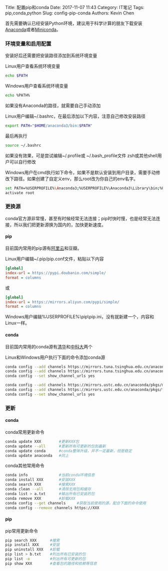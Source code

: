 Title: 配置pip和conda
Date: 2017-11-07 11:43
Category: IT笔记
Tags: pip,conda,python
Slug: config-pip-conda
Authors: Kevin Chen

首先需要确认已经安装Python环境，建议用于科学计算的朋友下载安装[Anaconda](https://www.anaconda.com/download/)或者[Miniconda](https://conda.io/miniconda.html)。

### 环境变量和启用配置
安装好后还需要把安装路径添加到系统环境变量

Linux用户查看系统环境变量
```bash
echo $PATH
```
Windows用户查看系统环境变量
```bash
echo %PATH%
```
如果没有Anaconda的路径，就需要自己手动添加



Linux用户编辑~/.bashrc，在最后添加以下内容，注意自己修改安装路径
```bash
export PATH="$HOME/anaconda3/bin:$PATH"
```
最后再执行
```bash
source ~/.bashrc
```
如果没有效果，可是尝试编辑~/.profile或 ~/.bash_profile文件
zsh或其他shell用户可以自行修改

Windows用户在cmd执行如下命令，如果不是默认安装到用户目录，需要手动修改下路径。如果创建了自定义env，那么root改为你自己的env名字。
```bash
set PATH=%USERPROFILE%\Anaconda3;%USERPROFILE%\Anaconda3\Library\bin;%USERPROFILE%\Anaconda3\Scripts;%PATH%
activate root
```
### 更换源
conda官方源非常慢，甚至有时候经常无法连接；pip时快时慢，也是经常无法连接，所以我们把更新源换为国内的，加快更新速度。

#### **pip**

目前国内常用的pip源有[阿里云](http://mirrors.aliyun.com/help/pypi)和豆瓣。

Linux用户编辑~/.pip/pip.conf文件，粘贴以下内容
```ini
[global]
index-url = https://pypi.doubanio.com/simple/
format = columns
```
或
```ini
[global]
index-url = https://mirrors.aliyun.com/pypi/simple/
format = columns
```

Windows用户编辑%USERPROFILE%\pip\pip.ini，没有就新建一个，内容和Linux一样。

#### **conda**

目前国内常用的conda源有[清华](https://mirrors.tuna.tsinghua.edu.cn/help/anaconda/)和[中科大](http://mirrors.ustc.edu.cn/help/anaconda.html)两个

Linux和Windows用户执行下面的命令添加conda源
```bash
conda config --add channels https://mirrors.tuna.tsinghua.edu.cn/anaconda/pkgs/main/
conda config --add channels https://mirrors.tuna.tsinghua.edu.cn/anaconda/pkgs/free/
conda config --set show_channel_urls yes
```

```bash
conda config --add channels https://mirrors.ustc.edu.cn/anaconda/pkgs/main/
conda config --add channels https://mirrors.ustc.edu.cn/anaconda/pkgs/free/
conda config --set show_channel_urls yes
```
### 更新
#### **conda**

conda常用更新命令

```bash
conda update XXX        #更新XXX包
conda update --all      #更新所有可更新的包到最新
conda update conda      #conda整体升级，并不一定最新，但是稳定
conda update anaconda   #同上
```

conda其他常用命令
```bash
conda info              #当前conda环境信息
conda install XXX       #安装XXX
conda search XXX        #搜索XXX
conda clean --all       #清除无用包和缓存
conda list > a.txt      #输出所有已安装的包
conda remove XXX        #卸载XXX
conda config --get channels     #获取当前使用的源，配合下面的命令使用
conda config --remove channels https://XXX
```

#### **pip**

pip常用更新命令

```bash
pip search XXX      #搜索
pip install XXX     #安装
pip uninstall XXX   #卸载
pip list > b.txt    #列出所有已安装的包
pip list -o         #列出所有可更新的包
pip show XXX        #查看包的路径和依赖等信息
```
